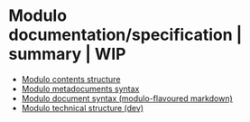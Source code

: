 Modulo documentation/specification | summary | WIP
=================

* [Modulo contents structure](https://github.com/robindemourat/modulo/blob/master/specification/files/doc-contents_structure.md)
* [Modulo metadocuments syntax](https://github.com/robindemourat/modulo/tree/master/specification/files/doc-meta_syntax.md)
* [Modulo document syntax (modulo-flavoured markdown)](https://github.com/robindemourat/modulo/tree/master/specification/files/doc-document_syntax.md)
* [Modulo technical structure (dev)](https://github.com/robindemourat/modulo/tree/master/specification/files/doc-technical_structure.md)
